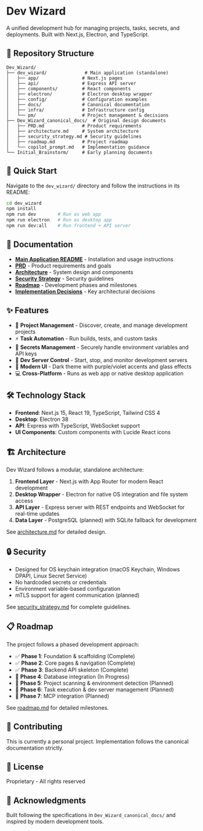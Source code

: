 # Dev Wizard

A unified development hub for managing projects, tasks, secrets, and deployments. Built with Next.js, Electron, and TypeScript.

## 📁 Repository Structure

```
Dev_Wizard/
├── dev_wizard/              # Main application (standalone)
│   ├── app/                # Next.js pages
│   ├── api/                # Express API server
│   ├── components/         # React components
│   ├── electron/           # Electron desktop wrapper
│   ├── config/             # Configuration examples
│   ├── docs/               # Canonical documentation
│   ├── infra/              # Infrastructure config
│   └── pm/                 # Project management & decisions
├── Dev_Wizard_canonical_docs/  # Original design documents
│   ├── PRD.md              # Product requirements
│   ├── architecture.md     # System architecture
│   ├── security_strategy.md # Security guidelines
│   ├── roadmap.md          # Project roadmap
│   └── copilot_prompt.md   # Implementation guidance
└── Initial_Brainstorm/     # Early planning documents
```

## 🚀 Quick Start

Navigate to the `dev_wizard/` directory and follow the instructions in its README:

```bash
cd dev_wizard
npm install
npm run dev        # Run as web app
npm run electron   # Run as desktop app
npm run dev:all    # Run frontend + API server
```

## 📖 Documentation

- **[Main Application README](dev_wizard/README.md)** - Installation and usage instructions
- **[PRD](Dev_Wizard_canonical_docs/PRD.md)** - Product requirements and goals
- **[Architecture](Dev_Wizard_canonical_docs/architecture.md)** - System design and components
- **[Security Strategy](Dev_Wizard_canonical_docs/security_strategy.md)** - Security guidelines
- **[Roadmap](Dev_Wizard_canonical_docs/roadmap.md)** - Development phases and milestones
- **[Implementation Decisions](dev_wizard/pm/decisions.md)** - Key architectural decisions

## ✨ Features

- 📁 **Project Management** - Discover, create, and manage development projects
- ⚡ **Task Automation** - Run builds, tests, and custom tasks
- 🔐 **Secrets Management** - Securely handle environment variables and API keys
- 🚀 **Dev Server Control** - Start, stop, and monitor development servers
- 🎨 **Modern UI** - Dark theme with purple/violet accents and glass effects
- 💻 **Cross-Platform** - Runs as web app or native desktop application

## 🛠️ Technology Stack

- **Frontend**: Next.js 15, React 19, TypeScript, Tailwind CSS 4
- **Desktop**: Electron 38
- **API**: Express with TypeScript, WebSocket support
- **UI Components**: Custom components with Lucide React icons

## 🏗️ Architecture

Dev Wizard follows a modular, standalone architecture:

1. **Frontend Layer** - Next.js with App Router for modern React development
2. **Desktop Wrapper** - Electron for native OS integration and file system access
3. **API Layer** - Express server with REST endpoints and WebSocket for real-time updates
4. **Data Layer** - PostgreSQL (planned) with SQLite fallback for development

See [architecture.md](Dev_Wizard_canonical_docs/architecture.md) for detailed design.

## 🔒 Security

- Designed for OS keychain integration (macOS Keychain, Windows DPAPI, Linux Secret Service)
- No hardcoded secrets or credentials
- Environment variable-based configuration
- mTLS support for agent communication (planned)

See [security_strategy.md](Dev_Wizard_canonical_docs/security_strategy.md) for complete guidelines.

## 📋 Roadmap

The project follows a phased development approach:

- ✅ **Phase 1**: Foundation & scaffolding (Complete)
- ✅ **Phase 2**: Core pages & navigation (Complete)
- ✅ **Phase 3**: Backend API skeleton (Complete)
- 🚧 **Phase 4**: Database integration (In Progress)
- 📅 **Phase 5**: Project scanning & environment detection (Planned)
- 📅 **Phase 6**: Task execution & dev server management (Planned)
- 📅 **Phase 7**: MCP integration (Planned)

See [roadmap.md](Dev_Wizard_canonical_docs/roadmap.md) for detailed milestones.

## 🤝 Contributing

This is currently a personal project. Implementation follows the canonical documentation strictly.

## 📄 License

Proprietary - All rights reserved

## 🙏 Acknowledgments

Built following the specifications in `Dev_Wizard_canonical_docs/` and inspired by modern development tools.
